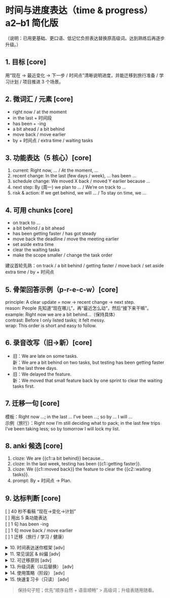 # 时间与进度表达（time & progress）a2–b1 简化版

（说明：已用更基础、更口语、低记忆负担表达替换原高级词。达到熟练后再逐步升级。）

## 1. 目标 [core]
用“现在 → 最近变化 → 下一步 / 时间点”清晰说明进度，并能迁移到旅行准备 / 学习计划 / 项目推进 3 个场景。

## 2. 微词汇 / 元素 [core]
- right now / at the moment
- in the last + 时间段
- has been + -ing
- a bit ahead / a bit behind
- move back / move earlier
- by + 时间点 / extra time / waiting tasks

## 3. 功能表达（5 核心）[core]
1. current: Right now, … / At the moment, …
2. recent change: In the last (few days / week), … has been …
3. schedule change: We moved X back / moved Y earlier because …
4. next step: By (周一) we plan to … / We’re on track to …
5. risk & action: If we get behind, we will … / To stay on time, we …

## 4. 可用 chunks [core]
- on track to …
- a bit behind / a bit ahead
- has been getting faster / has got steady
- move back the deadline / move the meeting earlier
- set aside extra time
- clear the waiting tasks
- make the scope smaller / change the task order

建议首轮先熟：on track / a bit behind / getting faster / move back / set aside extra time / by + 时间点

## 5. 骨架回答示例（p-r-e-c-w）[core]
principle: A clear update = now → recent change → next step.  
reason: People 先知道“现在哪儿”，再“最近怎么动”，然后“接下来干嘛”。  
example: Right now we are a bit behind…（保持具体）  
contrast: Before I only listed tasks; it felt messy.  
wrap: This order is short and easy to follow.

## 6. 录音改写（旧→新）[core]
- 旧：We are late on some tasks.  
  新：We are a bit behind on two tasks, but testing has been getting faster in the last three days.  
- 旧：We delayed the feature.  
  新：We moved that small feature back by one sprint to clear the waiting tasks first.

## 7. 迁移一句 [core]
模板：Right now …; in the last … I’ve been …; so by … I will …  
示例（旅行）：Right now I’m still deciding what to pack; in the last few trips I’ve been taking less; so by tomorrow I will lock my list.

## 8. anki 候选 [core]
1. cloze: We are {{c1::a bit behind}} because…  
2. cloze: In the last week, testing has been {{c1::getting faster}}.  
3. cloze: We {{c1::moved back}} the feature to clear the {{c2::waiting tasks}}.  
4. prompt: By + 时间点 → Plan.

## 9. 达标判断 [core]
[ ] 40 秒不看稿 “现在→变化→计划”  
[ ] 用出 5 条功能表达  
[ ] 1 句 has been -ing  
[ ] 1 句 move back / move earlier  
[ ] 1 迁移（旅行 / 学习 / 健康）  

<details><summary>10. 时间表达迷你框架 [adv]</summary>

| 目的 | 模板 | 示例 |
|------|------|------|
| 三段进度 | now → change → next | Right now X…, in the last week Y has…, so by Friday we’ll Z. |
| 调整说明 | cause → change | Two tasks took longer, so we moved the review earlier. |
| 风险提醒 | early sign → action | Tests slowed; we set aside extra time. |
| 回顾总结 | goal → result → lesson | Planned 5, did 4; lesson: set aside time earlier. |

</details>

<details><summary>11. 常见误区 & 纠偏 [adv]</summary>

| 误区 | 表现 | 换法 |
|------|------|------|
| 只说静态 | We are behind. | 加变化: In the last X, … has been … |
| 搞混时间点/段 | last week vs in the last week | “in the last + 段”=到现在仍有影响 |
| 列太细 | 10+ 小任务 | 归 2–3 类 themes |
| 没下一步 | 只说现状 | 加：By + 时间点 we plan to … |
| 推迟模糊 | we delayed stuff | 具体：We moved back X by one week to … |

</details>

<details><summary>12. 可迁移原则 [adv]</summary>

| 编号 | 原则 | 用途 |
|------|------|------|
| t1 | Status → Change → Plan | 周会 / 写作结构 |
| t2 | Move time only with reason | 透明调整 |
| t3 | Add extra time before more work | 防爆掉 |
| t4 | Group tasks into 2–3 themes | 降噪 |
| t5 | Risk = early sign + action | 风险清晰 |

</details>

<details><summary>13. 升级词表（以后替换） [adv]</summary>

| 简化 | 原高级 | 何时升级 |
|------|--------|----------|
| a bit behind | slightly behind | 40 秒流利后 |
| getting faster | picking up | 熟练说 5 次 change 结构 |
| set aside extra time | allocate extra buffer | 说出 set aside 句 3 次 |
| waiting tasks | backlog | 熟练后 |
| move back | push back | 无需思考即可用 |
| move earlier | bring forward | 同上 |
| make the scope smaller | tighten the scope | 说过 3 次 plan 句后 |
| change the task order | re-prioritize tasks | 熟练“change”后 |
| early sign | leading signal | 1 条风险句自然说出后 |
| action | mitigation | 后期写作 |

</details>

<details><summary>14. 使用策略（阶段） [adv]</summary>

阶段 1：只用简化版说 5 次录音（每天 1 次）。  
阶段 2：替换 1 个升级词（一次 1 个）。  
阶段 3：全部升级词各 ≥3 次后，引入正式写作词。  

微循环：早复述 → 午迁移 → 晚改写 has been -ing。

</details>

<details><summary>15. 快速复习卡（只读） [adv]</summary>

- Pattern: Right now …; in the last … has been …; so by … will …
- Change: has been getting faster / has got steady
- Time shift: moved X back / moved Y earlier / set aside extra time
- Risk: If we get behind, we will … / To stay on time, we …

</details>

> 保持句子短；优先“顺序自然 + 语音顺畅” > 高级词；升级表随用随看。
